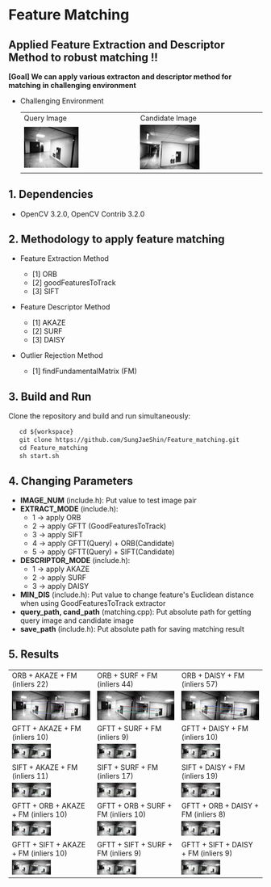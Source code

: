 # Feature Matching
## Applied Feature Extraction and Descriptor Method to robust matching !!
**[Goal] We can apply various extracton and descriptor method for matching in challenging environment**
- Challenging Environment 
   <table>
      <tr>
         <td> Query Image</td>
         <td> Candidate Image </td>
      </tr> 
      <tr>
         <td><img src="./query.png" width=50% height=50% title="Query Image"/> </td>
         <td><img src="./cand.png" width=50% height=50% title="Candidate Image"/> </td>
      </tr>
   </table>

## 1. Dependencies
   - OpenCV 3.2.0, OpenCV Contrib 3.2.0

## 2. Methodology to apply feature matching
   - Feature Extraction Method
      - [1] ORB 
      - [2] goodFeaturesToTrack 
      - [3] SIFT
      
   - Feature Descriptor Method
      - [1] AKAZE
      - [2] SURF 
      - [3] DAISY

   - Outlier Rejection Method
      - [1] findFundamentalMatrix (FM)

## 3. Build and Run 
Clone the repository and build and run simultaneously:
```
   cd ${workspace}
   git clone https://github.com/SungJaeShin/Feature_matching.git
   cd Feature_matching
   sh start.sh
```

## 4. Changing Parameters
- **IMAGE_NUM** (include.h): Put value to test image pair  
- **EXTRACT_MODE** (include.h):
   - 1 &rarr; apply ORB
   - 2 &rarr; apply GFTT (GoodFeaturesToTrack)
   - 3 &rarr; apply SIFT
   - 4 &rarr; apply GFTT(Query) + ORB(Candidate) 
   - 5 &rarr; apply GFTT(Query) + SIFT(Candidate)
- **DESCRIPTOR_MODE** (include.h): 
   - 1 &rarr; apply AKAZE
   - 2 &rarr; apply SURF
   - 3 &rarr; apply DAISY
- **MIN_DIS** (include.h): Put value to change feature's Euclidean distance when using GoodFeaturesToTrack extractor
- **query_path, cand_path** (matching.cpp): Put absolute path for getting query image and candidate image
- **save_path** (include.h): Put absolute path for saving matching result 

## 5. Results 
   <table>
      <tr>
         <td> ORB + AKAZE + FM (inliers 22)</td>
         <td> ORB + SURF + FM (inliers 44)</td>
         <td> ORB + DAISY + FM (inliers 57)</td>
      </tr> 
      <tr>
         <td><img src="./results/3_final_orb_akaze_result.png"/> </td>
         <td><img src="./results/3_final_orb_surf_result.png"/> </td>
         <td><img src="./results/3_final_orb_daisy_result.png"/> </td>
      </tr>
      <tr>
         <td> GFTT + AKAZE + FM (inliers 10)</td>
         <td> GFTT + SURF + FM (inliers 9)</td>
         <td> GFTT + DAISY + FM (inliers 10)</td>
      </tr> 
      <tr>
         <td><img src="./results/3_final_gftt_akaze_result.png" width=50% height=50% title="Query Image"/> </td>
         <td><img src="./results/3_final_gftt_surf_result.png" width=50% height=50% title="Candidate Image"/> </td>
         <td><img src="./results/3_final_gftt_daisy_result.png" width=50% height=50% title="Candidate Image"/> </td>
      </tr>
      <tr>
         <td> SIFT + AKAZE + FM (inliers 11)</td>
         <td> SIFT + SURF + FM (inliers 17)</td>
         <td> SIFT + DAISY + FM (inliers 19)</td>
      </tr> 
      <tr>
         <td><img src="./results/3_final_sift_akaze_result.png" width=50% height=50% title="Query Image"/> </td>
         <td><img src="./results/3_final_sift_surf_result.png" width=50% height=50% title="Candidate Image"/> </td>
         <td><img src="./results/3_final_sift_daisy_result.png" width=50% height=50% title="Candidate Image"/> </td>
      </tr>
      <tr>
         <td> GFTT + ORB + AKAZE + FM (inliers 10)</td>
         <td> GFTT + ORB + SURF + FM (inliers 10)</td>
         <td> GFTT + ORB + DAISY + FM (inliers 8)</td>
      </tr> 
      <tr>
         <td><img src="./results/3_final_gftt_orb_akaze_result.png" width=50% height=50% title="Query Image"/> </td>
         <td><img src="./results/3_final_gftt_orb_surf_result.png" width=50% height=50% title="Candidate Image"/> </td>
         <td><img src="./results/3_final_gftt_orb_daisy_result.png" width=50% height=50% title="Candidate Image"/> </td>
      </tr>
      <tr>
         <td> GFTT + SIFT + AKAZE + FM (inliers 10)</td>
         <td> GFTT + SIFT + SURF + FM (inliers 9)</td>
         <td> GFTT + SIFT + DAISY + FM (inliers 9)</td>
      </tr> 
      <tr>
         <td><img src="./results/3_final_gftt_sift_akaze_result.png" width=50% height=50% title="Query Image"/> </td>
         <td><img src="./results/3_final_gftt_sift_surf_result.png" width=50% height=50% title="Candidate Image"/> </td>
         <td><img src="./results/3_final_gftt_sift_daisy_result.png" width=50% height=50% title="Candidate Image"/> </td>
      </tr>
   </table>

